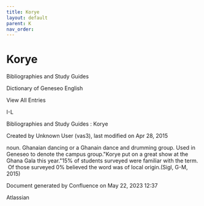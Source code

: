 ```yaml
---
title: Korye
layout: default
parent: K
nav_order:
---
```


# Korye

Bibliographies and Study Guides

Dictionary of Geneseo English

View All Entries

I-L

Bibliographies and Study Guides : Korye

Created by  Unknown User (vas3), last modified on Apr 28, 2015

noun. Ghanaian dancing or a Ghanain dance and drumming group. Used in Geneseo to denote the campus group.&quot;Korye put on a great show at the Ghana Gala this year.&quot;15% of students surveyed were familiar with the term.  Of those surveyed 0% believed the word was of local origin.(Sigl, G-M, 2015)

Document generated by Confluence on May 22, 2023 12:37

Atlassian
